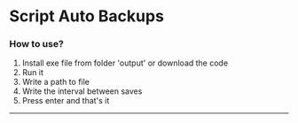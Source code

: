 # Script Auto Backups

### How to use?
1. Install exe file from folder 'output' or download the code
2. Run it
3. Write a path to file
4. Write the interval between saves
5. Press enter and that's it
---



